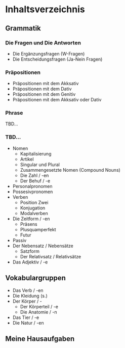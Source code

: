 # Inhaltsverzeichnis

## Grammatik

### Die Fragen und Die Antworten

* Die Ergänzungsfragen \(W-Fragen\)
* Die Entscheidungsfragen \(Ja-Nein Fragen\)

### Präpositionen

* Präpositionen mit dem Akksativ
* Präpositionen mit dem Dativ
* Präpositionen mit dem Genitiv
* Präpositionen mit dem Akksativ oder Dativ

### Phrase

TBD...

### TBD...

* Nomen
  * Kapitalisierung
  * Artikel
  * Singular und Plural
  * Zusammengesetzte Nomen \(Compound Nouns\)
  * Die Zahl / -en
  * Der Behuf / -e
* Personalpronomen
* Possesivpronomen
* Verben
  * Position Zwei
  * Konjugation
  * Modalverben
* Die Zeitform / -en
  * Präsens
  * Plusquamperfekt
  * Futur
* Passiv
* Der Nebensatz / Nebensätze
  * Satzform
  * Der Relativsatz / Relativsätze
* Das Adjektiv / -e

## Vokabulargruppen

* Das Verb / -en
* Die Kleidung \(s.\)
* Der Körper / -
  * Der Körperteil / -e
  * Die Anatomie / -n
* Das Tier / -e
* Die Natur / -en

## Meine Hausaufgaben



